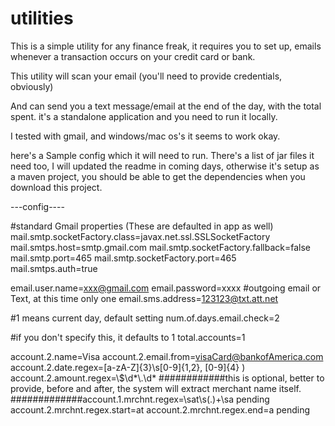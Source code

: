 # utilities
This is a simple utility for any finance freak, it requires you to set up, emails whenever a transaction occurs on your credit card or bank.

This utility will scan your email (you'll need to provide credentials, obviously)

And can send you a text message/email at the end of the day, with the total spent. it's  a standalone application and you need to run it locally.

I tested with gmail, and windows/mac os's it seems to work okay.

here's a Sample config which it will need to run. There's a list of jar files it need too, I will updated the readme in coming days, otherwise it's setup as a maven project, you should be able to get the dependencies when you download this project.



---config----


#standard Gmail properties (These are defaulted in app as well)
mail.smtp.socketFactory.class=javax.net.ssl.SSLSocketFactory
mail.smtps.host=smtp.gmail.com
mail.smtp.socketFactory.fallback=false
mail.smtp.port=465
mail.smtp.socketFactory.port=465
mail.smtps.auth=true




email.user.name=xxx@gmail.com
email.password=xxxx
#outgoing email or Text, at this time only one
email.sms.address=123123@txt.att.net 

#1 means current day, default setting
num.of.days.email.check=2

#if you don't specify this, it defaults to 1 
total.accounts=1

account.2.name=Visa
account.2.email.from=visaCard@bankofAmerica.com
account.2.date.regex=[a-zA-Z]{3}\\s[0-9]{1,2}, [0-9]{4} )
account.2.amount.regex=\\$\\d*\\.\\d*
############this is optional, better to provide, before and after, the system will extract merchant name itself.
#############account.1.mrchnt.regex=\\sat\\s(.)+\\sa pending
account.2.mrchnt.regex.start=at
account.2.mrchnt.regex.end=a pending
#
